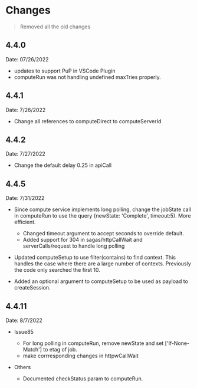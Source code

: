 # Changes

> Removed all the old changes

## 4.4.0

Date: 07/26/2022

- updates to support PuP in VSCode Plugin
- computeRun was not handling undefined maxTries properly.

## 4.4.1

Date: 7/26/2022

- Change all references to computeDirect to computeServerId

## 4.4.2

Date: 7/27/2022

- Change the default delay 0.25 in apiCall

## 4.4.5

Date: 7/31/2022

- Since compute service implements long polling, change the jobState call in computeRun to use the query {newState: 'Complete', timeout:5). More efficient.

  - Changed timeout argument to accept seconds to override default.
  - Added support for 304 in sagas/httpCallWait and serverCalls/request to handle long polling

- Updated computeSetup to use filter(contains) to find context. This handles the case where there are a large number of contexts. Previously the code only searched the first 10.

- Added an optional argument to computeSetup to be used as payload to createSession.

## 4.4.11

Date: 8/7/2022

- Issue85
  - For long polling in computeRun, remove newState and set ['If-None-Match'] to etag of job.
  - make corrresponding changes in httpwCallWait

- Others
  - Documented checkStatus param to computeRun.
  